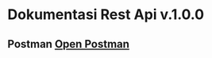 # Dokumentasi Rest Api v.1.0.0
## Postman <a href="https://www.postman.com/winter-meadow-246387/workspace/prmn/collection/30144947-e34f30b6-7504-4ff8-8cf1-9c00c2b09a97?action=share&creator=30144947&active-environment=30144947-3892dbe1-eba7-4615-a5e5-c505c1b7f21b">Open Postman</a>